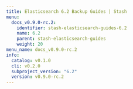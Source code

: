 ```yaml
---
title: Elasticsearch 6.2 Backup Guides | Stash
menu:
  docs_v0.9.0-rc.2:
    identifier: stash-elasticsearch-guides-6.2
    name: 6.2
    parent: stash-elasticsearch-guides
    weight: 20
menu_name: docs_v0.9.0-rc.2
info:
  catalog: v0.1.0
  cli: v0.2.0
  subproject_version: "6.2"
  version: v0.9.0-rc.2
---
```


